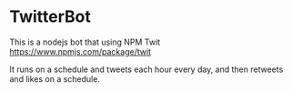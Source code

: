 # TwitterBot
This is a nodejs bot that using NPM Twit https://www.npmjs.com/package/twit

It runs on a schedule and tweets each hour every day, and then retweets and likes on a schedule.
